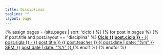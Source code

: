 ```yaml
---
title: Disciplinas
tagline: ""
layout: page
---
```


<div class="list-group">
    {% assign pages = (site.pages | sort: 'ciclo') %}
    {% for post in pages %}
    {% if post.title and post.layout == "disciplina" %}
    <a class="list-group-item" href="{{ post.url | prepend: site.baseurl }}">        
        <b>Ciclo {{ post.ciclo }}</b> - {{ post.sigla }} - {{ post.title }}
        <span class="small label label-success">{{ post.teacher }}</span>
        <span class="badge">{{ post.date | date: "%m" }} SEM. {{ post.date | date: "%Y" }}</span>
    </a> 
    {% endif %}
    {% endfor %}
</div>

